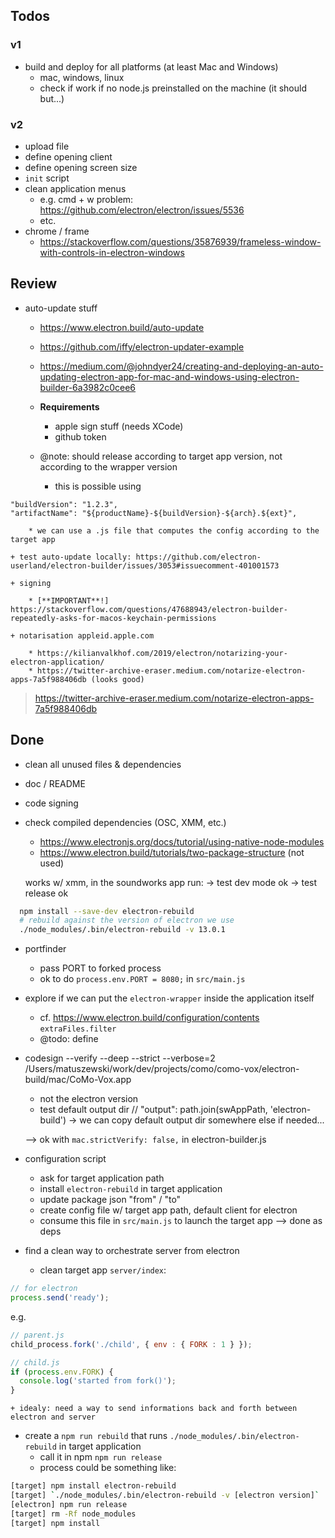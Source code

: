 ## Todos

### v1

- build and deploy for all platforms (at least Mac and Windows)
    + mac, windows, linux
    + check if work if no node.js preinstalled on the machine (it should but...)

### v2

- upload file
- define opening client
- define opening screen size
- `init` script
- clean application menus
    + e.g. cmd + w problem: https://github.com/electron/electron/issues/5536
    + etc.
- chrome / frame
    + https://stackoverflow.com/questions/35876939/frameless-window-with-controls-in-electron-windows


## Review

- auto-update stuff
    + https://www.electron.build/auto-update
    + https://github.com/iffy/electron-updater-example
    + https://medium.com/@johndyer24/creating-and-deploying-an-auto-updating-electron-app-for-mac-and-windows-using-electron-builder-6a3982c0cee6 

    + **Requirements**
        * apple sign stuff (needs XCode)
        * github token

    + @note: should release according to target app version, not according to the wrapper version
        * this is possible using
```
"buildVersion": "1.2.3",
"artifactName": "${productName}-${buildVersion}-${arch}.${ext}",
```

        * we can use a .js file that computes the config according to the target app

    + test auto-update locally: https://github.com/electron-userland/electron-builder/issues/3053#issuecomment-401001573

    + signing

        * [**IMPORTANT**!] https://stackoverflow.com/questions/47688943/electron-builder-repeatedly-asks-for-macos-keychain-permissions

    + notarisation appleid.apple.com

        * https://kilianvalkhof.com/2019/electron/notarizing-your-electron-application/
        * https://twitter-archive-eraser.medium.com/notarize-electron-apps-7a5f988406db (looks good)


> https://twitter-archive-eraser.medium.com/notarize-electron-apps-7a5f988406db

## Done

- clean all unused files & dependencies
- doc / README
- code signing

- check compiled dependencies (OSC, XMM, etc.)
    + https://www.electronjs.org/docs/tutorial/using-native-node-modules
    + https://www.electron.build/tutorials/two-package-structure (not used)

    works w/ xmm, in the soundworks app run:
    -> test dev mode ok
    -> test release ok

```sh
  npm install --save-dev electron-rebuild
  # rebuild against the version of electron we use
  ./node_modules/.bin/electron-rebuild -v 13.0.1 
```

- portfinder
    + pass PORT to forked process
    + ok to do `process.env.PORT = 8080;` in `src/main.js`

- explore if we can put the `electron-wrapper` inside the application itself
    + cf. https://www.electron.build/configuration/contents `extraFiles.filter`
    + @todo: define


- codesign --verify --deep --strict --verbose=2 /Users/matuszewski/work/dev/projects/como/como-vox/electron-build/mac/CoMo-Vox.app

    + not the electron version
    + test default output dir // "output": path.join(swAppPath, 'electron-build')
    -> we can copy default output dir somewhere else if needed...

    --> ok with `mac.strictVerify: false,` in electron-builder.js

- configuration script
    + ask for target application path
    + install `electron-rebuild` in target application
    + update package json "from" / "to"
    + create config file w/ target app path, default client for electron
    + consume this file in `src/main.js` to launch the target app
    --> done as deps

- find a clean way to orchestrate server from electron
    + clean target app `server/index`:
```js  
// for electron
process.send('ready');
```
e.g.
```js
// parent.js
child_process.fork('./child', { env : { FORK : 1 } });

// child.js
if (process.env.FORK) {
  console.log('started from fork()');
}
```
    
    + idealy: need a way to send informations back and forth between electron and server
    
- create a `npm run rebuild` that runs `./node_modules/.bin/electron-rebuild` in target application
    + call it in npm `npm run release`
    + process could be something like:

```sh
[target] npm install electron-rebuild
[target] `./node_modules/.bin/electron-rebuild -v [electron version]` 
[electron] npm run release
[target] rm -Rf node_modules
[target] npm install
```

